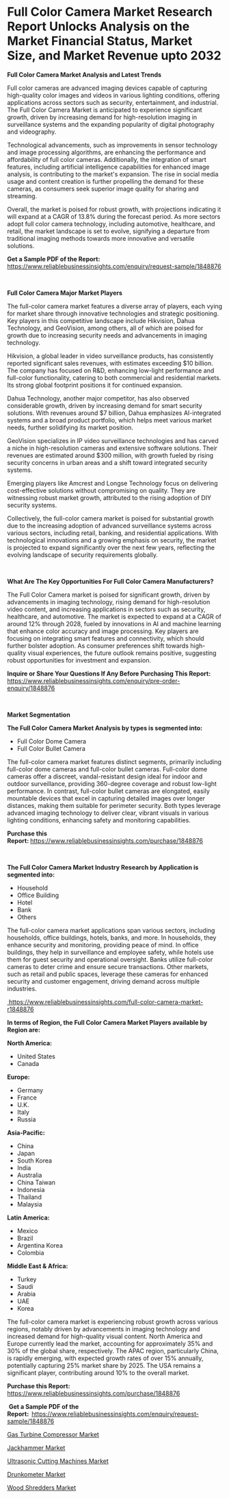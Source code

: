 <p><h1>Full Color Camera Market Research Report Unlocks Analysis on the Market Financial Status, Market Size, and Market Revenue upto 2032</h1></p><p><strong>Full Color Camera Market Analysis and Latest Trends</strong></p>
<p><p>Full color cameras are advanced imaging devices capable of capturing high-quality color images and videos in various lighting conditions, offering applications across sectors such as security, entertainment, and industrial. The Full Color Camera Market is anticipated to experience significant growth, driven by increasing demand for high-resolution imaging in surveillance systems and the expanding popularity of digital photography and videography. </p><p>Technological advancements, such as improvements in sensor technology and image processing algorithms, are enhancing the performance and affordability of full color cameras. Additionally, the integration of smart features, including artificial intelligence capabilities for enhanced image analysis, is contributing to the market's expansion. The rise in social media usage and content creation is further propelling the demand for these cameras, as consumers seek superior image quality for sharing and streaming. </p><p>Overall, the market is poised for robust growth, with projections indicating it will expand at a CAGR of 13.8% during the forecast period. As more sectors adopt full color camera technology, including automotive, healthcare, and retail, the market landscape is set to evolve, signifying a departure from traditional imaging methods towards more innovative and versatile solutions.</p></p>
<p><strong>Get a Sample PDF of the Report:&nbsp;</strong> <a href="https://www.reliablebusinessinsights.com/enquiry/request-sample/1848876?utm_campaign=57&utm_medium=2&utm_source=Github&utm_content=ia&utm_term=22022025&utm_id=full-color-camera">https://www.reliablebusinessinsights.com/enquiry/request-sample/1848876</a></p>
<p>&nbsp;</p>
<p><strong>Full Color Camera Major Market Players</strong></p>
<p><p>The full-color camera market features a diverse array of players, each vying for market share through innovative technologies and strategic positioning. Key players in this competitive landscape include Hikvision, Dahua Technology, and GeoVision, among others, all of which are poised for growth due to increasing security needs and advancements in imaging technology.</p><p>Hikvision, a global leader in video surveillance products, has consistently reported significant sales revenues, with estimates exceeding $10 billion. The company has focused on R&D, enhancing low-light performance and full-color functionality, catering to both commercial and residential markets. Its strong global footprint positions it for continued expansion.</p><p>Dahua Technology, another major competitor, has also observed considerable growth, driven by increasing demand for smart security solutions. With revenues around $7 billion, Dahua emphasizes AI-integrated systems and a broad product portfolio, which helps meet various market needs, further solidifying its market position.</p><p>GeoVision specializes in IP video surveillance technologies and has carved a niche in high-resolution cameras and extensive software solutions. Their revenues are estimated around $300 million, with growth fueled by rising security concerns in urban areas and a shift toward integrated security systems. </p><p>Emerging players like Amcrest and Longse Technology focus on delivering cost-effective solutions without compromising on quality. They are witnessing robust market growth, attributed to the rising adoption of DIY security systems.</p><p>Collectively, the full-color camera market is poised for substantial growth due to the increasing adoption of advanced surveillance systems across various sectors, including retail, banking, and residential applications. With technological innovations and a growing emphasis on security, the market is projected to expand significantly over the next few years, reflecting the evolving landscape of security requirements globally.</p></p>
<p>&nbsp;</p>
<p><strong>What Are The Key Opportunities For Full Color Camera Manufacturers?</strong></p>
<p><p>The Full Color Camera market is poised for significant growth, driven by advancements in imaging technology, rising demand for high-resolution video content, and increasing applications in sectors such as security, healthcare, and automotive. The market is expected to expand at a CAGR of around 12% through 2028, fueled by innovations in AI and machine learning that enhance color accuracy and image processing. Key players are focusing on integrating smart features and connectivity, which should further bolster adoption. As consumer preferences shift towards high-quality visual experiences, the future outlook remains positive, suggesting robust opportunities for investment and expansion.</p></p>
<p><strong>Inquire or Share Your Questions If Any Before Purchasing This Report:</strong> <a href="https://www.reliablebusinessinsights.com/enquiry/pre-order-enquiry/1848876?utm_campaign=57&utm_medium=2&utm_source=Github&utm_content=ia&utm_term=22022025&utm_id=full-color-camera">https://www.reliablebusinessinsights.com/enquiry/pre-order-enquiry/1848876</a></p>
<p>&nbsp;</p>
<p><strong>Market Segmentation</strong></p>
<p><strong>The Full Color Camera Market Analysis by types is segmented into:</strong></p>
<p><ul><li>Full Color Dome Camera</li><li>Full Color Bullet Camera</li></ul></p>
<p><p>The full-color camera market features distinct segments, primarily including full-color dome cameras and full-color bullet cameras. Full-color dome cameras offer a discreet, vandal-resistant design ideal for indoor and outdoor surveillance, providing 360-degree coverage and robust low-light performance. In contrast, full-color bullet cameras are elongated, easily mountable devices that excel in capturing detailed images over longer distances, making them suitable for perimeter security. Both types leverage advanced imaging technology to deliver clear, vibrant visuals in various lighting conditions, enhancing safety and monitoring capabilities.</p></p>
<p><strong>Purchase this Report:&nbsp;</strong><a href="https://www.reliablebusinessinsights.com/purchase/1848876?utm_campaign=57&utm_medium=2&utm_source=Github&utm_content=ia&utm_term=22022025&utm_id=full-color-camera">https://www.reliablebusinessinsights.com/purchase/1848876</a></p>
<p>&nbsp;</p>
<p><strong>The Full Color Camera Market Industry Research by Application is segmented into:</strong></p>
<p><ul><li>Household</li><li>Office Building</li><li>Hotel</li><li>Bank</li><li>Others</li></ul></p>
<p><p>The full-color camera market applications span various sectors, including households, office buildings, hotels, banks, and more. In households, they enhance security and monitoring, providing peace of mind. In office buildings, they help in surveillance and employee safety, while hotels use them for guest security and operational oversight. Banks utilize full-color cameras to deter crime and ensure secure transactions. Other markets, such as retail and public spaces, leverage these cameras for enhanced security and customer engagement, driving demand across multiple industries.</p></p>
<p><a href="https://www.reliablebusinessinsights.com/full-color-camera-market-r1848876?utm_campaign=57&utm_medium=2&utm_source=Github&utm_content=ia&utm_term=22022025&utm_id=full-color-camera">&nbsp;https://www.reliablebusinessinsights.com/full-color-camera-market-r1848876</a></p>
<p><strong>In terms of Region, the Full Color Camera Market Players available by Region are:</strong></p>
<p>
    <p> <strong> North America: </strong>
        <ul>
            <li>United States</li>
            <li>Canada</li>
        </ul>
        </p> 
    <p> <strong> Europe: </strong>
        <ul>
            <li>Germany</li>
            <li>France</li>
            <li>U.K.</li>
            <li>Italy</li>
            <li>Russia</li>
        </ul>
        </p> 
    <p> <strong> Asia-Pacific: </strong>
        <ul>
            <li>China</li>
            <li>Japan</li>
            <li>South Korea</li>
            <li>India</li>
            <li>Australia</li>
            <li>China Taiwan</li>
            <li>Indonesia</li>
            <li>Thailand</li>
            <li>Malaysia</li>
        </ul>
        </p> 
    <p> <strong> Latin America: </strong>
        <ul>
            <li>Mexico</li>
            <li>Brazil</li>
            <li>Argentina Korea</li>
            <li>Colombia</li>
        </ul>
        </p> 
    <p> <strong> Middle East & Africa: </strong>
        <ul>
            <li>Turkey</li>
            <li>Saudi</li>
            <li>Arabia</li>
            <li>UAE</li>
            <li>Korea</li>
        </ul>
    </p>
    </p>
<p><p>The full-color camera market is experiencing robust growth across various regions, notably driven by advancements in imaging technology and increased demand for high-quality visual content. North America and Europe currently lead the market, accounting for approximately 35% and 30% of the global share, respectively. The APAC region, particularly China, is rapidly emerging, with expected growth rates of over 15% annually, potentially capturing 25% market share by 2025. The USA remains a significant player, contributing around 10% to the overall market.</p></p>
<p><strong>Purchase this Report: </strong><a href="https://www.reliablebusinessinsights.com/purchase/1848876?utm_campaign=57&utm_medium=2&utm_source=Github&utm_content=ia&utm_term=22022025&utm_id=full-color-camera">https://www.reliablebusinessinsights.com/purchase/1848876</a></p>
<p>&nbsp;<strong>Get a Sample PDF of the Report:&nbsp;&nbsp;</strong><a href="https://www.reliablebusinessinsights.com/enquiry/request-sample/1848876?utm_campaign=57&utm_medium=2&utm_source=Github&utm_content=ia&utm_term=22022025&utm_id=full-color-camera">https://www.reliablebusinessinsights.com/enquiry/request-sample/1848876</a></p>
<p><strong></strong></p>
<p><p><a href="https://github.com/akermigarib/Market-Research-Report-List-1/blob/main/gas-turbine-compressor-market.md?utm_campaign=57&utm_medium=2&utm_source=Github&utm_content=ia&utm_term=22022025&utm_id=full-color-camera">Gas Turbine Compressor Market</a></p><p><a href="https://github.com/huelarnzeba29/Market-Research-Report-List-1/blob/main/jackhammer-market.md?utm_campaign=57&utm_medium=2&utm_source=Github&utm_content=ia&utm_term=22022025&utm_id=full-color-camera">Jackhammer Market</a></p><p><a href="https://github.com/ypumgtoivo/Market-Research-Report-List-1/blob/main/ultrasonic-cutting-machines-market.md?utm_campaign=57&utm_medium=2&utm_source=Github&utm_content=ia&utm_term=22022025&utm_id=full-color-camera">Ultrasonic Cutting Machines Market</a></p><p><a href="https://github.com/theriiawande/Market-Research-Report-List-1/blob/main/drunkometer-market.md?utm_campaign=57&utm_medium=2&utm_source=Github&utm_content=ia&utm_term=22022025&utm_id=full-color-camera">Drunkometer Market</a></p><p><a href="https://github.com/dushornerfe/Market-Research-Report-List-1/blob/main/wood-shredders-market.md?utm_campaign=57&utm_medium=2&utm_source=Github&utm_content=ia&utm_term=22022025&utm_id=full-color-camera">Wood Shredders Market</a></p></p>